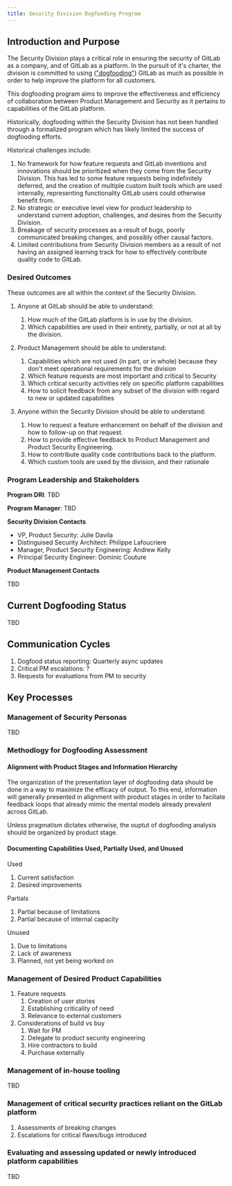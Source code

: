 ```yaml
---
title: Security Division Dogfooding Program
---
```


## Introduction and Purpose

The Security Division plays a critical role in ensuring the security of GitLab as a company, and of GitLab as a platform. In the pursuit of it's charter, the division is committed to using (["dogfooding"](https://en.wikipedia.org/wiki/Eating_your_own_dog_food)) GitLab as much as possible in order to help improve the platform for all customers.

This dogfooding program aims to improve the effectiveness and efficiency of collaboration between Product Management and Security as it pertains to capabilities of the GitLab platform.

Historically, dogfooding within the Security Division has not been handled through a formalized program which has likely limited the success of dogfooding efforts. 

Historical challenges include:

1. No framework for how feature requests and GitLab inventions and innovations should be prioritized when they come from the Security Division. This has led to some feature requests being indefinitely deferred, and the creation of multiple custom built tools which are used internally, representing functionality GitLab users could otherwise benefit from.
1. No strategic or executive level view for product leadership to understand current adoption, challenges, and desires from the Security Division.
1. Breakage of security processes as a result of bugs, poorly communicated breaking changes, and possibly other causal factors.
1. Limited contributions from Security Division members as a result of not having an assigned learning track for how to effectively contribute quality code to GitLab.

### Desired Outcomes

These outcomes are all within the context of the Security Division.

1. Anyone at GitLab should be able to understand:
    1. How much of the GitLab platform is in use by the division. 
    1. Which capabilities are used in their entirety, partially, or not at all by the division.

1. Product Management should be able to understand:
    1. Capabilities which are not used (in part, or in whole) because they don't meet operational requirements for the division
    1. Which feature requests are most important and critical to Security
    1. Which critical security activities rely on specific platform capabilities
    1. How to solicit feedback from any subset of the division with regard to new or updated capabilities

1. Anyone within the Security Division should be able to understand:
    1. How to request a feature enhancement on behalf of the division and how to follow-up on that request.
    1. How to provide effective feedback to Product Management and Product Security Engineering.
    1. How to contribute quality code contributions back to the platform.
    1. Which custom tools are used by the division, and their rationale


### Program Leadership and Stakeholders

**Program DRI**: TBD

**Program Manager**: TBD

**Security Division Contacts**

- VP, Product Security: Julie Davila
- Distinguised Security Architect: Philippe Lafoucriere
- Manager, Product Security Engineering: Andrew Kelly
- Principal Security Engineer: Dominic Couture

**Product Management Contacts**

TBD

## Current Dogfooding Status

TBD

## Communication Cycles

1. Dogfood status reporting: Quarterly async updates
1. Critical PM escalations: ?
1. Requests for evaluations from PM to security

## Key Processes



### Management of Security Personas

TBD

### Methodlogy for Dogfooding Assessment

####  Alignment with Product Stages and Information Hierarchy

The organization of the presentation layer of dogfooding data should be done in a way to maximize the efficacy of output. To this end, information will generally presented in alignment with product stages in order to faciliate feedback loops that already mimic the mental models already prevalent across GitLab.

Unless pragmatism dictates otherwise, the ouptut of dogfooding analysis should be organized by product stage.

#### Documenting Capabilities Used, Partially Used, and Unused

Used
1. Current satisfaction
1. Desired improvements

Partials
1. Partial because of limitations
1. Partial because of internal capacity

Unused
1. Due to limitations
1. Lack of awareness
1. Planned, not yet being worked on

### Management of Desired Product Capabilities

1. Feature requests
    1. Creation of user stories
    1. Establishing criticality of need
    1. Relevance to external customers
1. Considerations of build vs buy
    1. Wait for PM
    1. Delegate to product security engineering
    1. Hire contractors to build
    1. Purchase externally

### Management of in-house tooling

TBD

### Management of critical security practices reliant on the GitLab platform

1. Assessments of breaking changes
1. Escalations for critical flaws/bugs introduced

### Evaluating and assessing updated or newly introduced platform capabilities

TBD
       